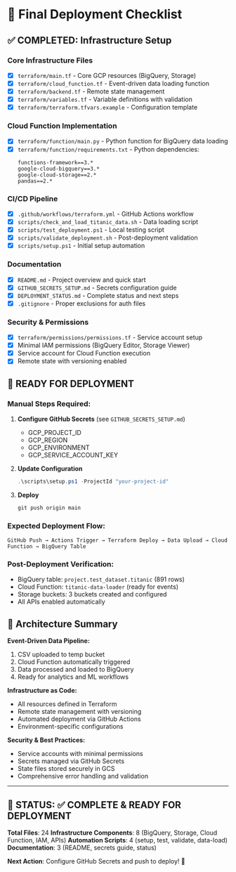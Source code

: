 # 🎯 Final Deployment Checklist

## ✅ COMPLETED: Infrastructure Setup

### Core Infrastructure Files
- [x] `terraform/main.tf` - Core GCP resources (BigQuery, Storage)
- [x] `terraform/cloud_function.tf` - Event-driven data loading function
- [x] `terraform/backend.tf` - Remote state management
- [x] `terraform/variables.tf` - Variable definitions with validation
- [x] `terraform/terraform.tfvars.example` - Configuration template

### Cloud Function Implementation
- [x] `terraform/function/main.py` - Python function for BigQuery data loading
- [x] `terraform/function/requirements.txt` - Python dependencies:
  ```
  functions-framework==3.*
  google-cloud-bigquery==3.*
  google-cloud-storage==2.*
  pandas==2.*
  ```

### CI/CD Pipeline
- [x] `.github/workflows/terraform.yml` - GitHub Actions workflow
- [x] `scripts/check_and_load_titanic_data.sh` - Data loading script
- [x] `scripts/test_deployment.ps1` - Local testing script
- [x] `scripts/validate_deployment.sh` - Post-deployment validation
- [x] `scripts/setup.ps1` - Initial setup automation

### Documentation
- [x] `README.md` - Project overview and quick start
- [x] `GITHUB_SECRETS_SETUP.md` - Secrets configuration guide
- [x] `DEPLOYMENT_STATUS.md` - Complete status and next steps
- [x] `.gitignore` - Proper exclusions for auth files

### Security & Permissions
- [x] `terraform/permissions/permissions.tf` - Service account setup
- [x] Minimal IAM permissions (BigQuery Editor, Storage Viewer)
- [x] Service account for Cloud Function execution
- [x] Remote state with versioning enabled

## 🚀 READY FOR DEPLOYMENT

### Manual Steps Required:
1. **Configure GitHub Secrets** (see `GITHUB_SECRETS_SETUP.md`)
   - GCP_PROJECT_ID
   - GCP_REGION  
   - GCP_ENVIRONMENT
   - GCP_SERVICE_ACCOUNT_KEY

2. **Update Configuration**
   ```powershell
   .\scripts\setup.ps1 -ProjectId "your-project-id"
   ```

3. **Deploy**
   ```powershell
   git push origin main
   ```

### Expected Deployment Flow:
```
GitHub Push → Actions Trigger → Terraform Deploy → Data Upload → Cloud Function → BigQuery Table
```

### Post-Deployment Verification:
- BigQuery table: `project.test_dataset.titanic` (891 rows)
- Cloud Function: `titanic-data-loader` (ready for events)
- Storage buckets: 3 buckets created and configured
- All APIs enabled automatically

## 🎯 Architecture Summary

**Event-Driven Data Pipeline:**
1. CSV uploaded to temp bucket
2. Cloud Function automatically triggered
3. Data processed and loaded to BigQuery
4. Ready for analytics and ML workflows

**Infrastructure as Code:**
- All resources defined in Terraform
- Remote state management with versioning
- Automated deployment via GitHub Actions
- Environment-specific configurations

**Security & Best Practices:**
- Service accounts with minimal permissions
- Secrets managed via GitHub Secrets
- State files stored securely in GCS
- Comprehensive error handling and validation

---

## 🏁 STATUS: ✅ COMPLETE & READY FOR DEPLOYMENT

**Total Files**: 24
**Infrastructure Components**: 8 (BigQuery, Storage, Cloud Function, IAM, APIs)
**Automation Scripts**: 4 (setup, test, validate, data-load)
**Documentation**: 3 (README, secrets guide, status)

**Next Action**: Configure GitHub Secrets and push to deploy! 🚀
